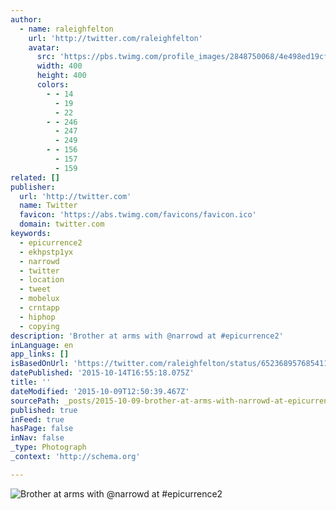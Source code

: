 ```yaml
---
author:
  - name: raleighfelton
    url: 'http://twitter.com/raleighfelton'
    avatar:
      src: 'https://pbs.twimg.com/profile_images/2848750068/4e498ed19cf9c1c1bad7161a180ca344_400x400.png'
      width: 400
      height: 400
      colors:
        - - 14
          - 19
          - 22
        - - 246
          - 247
          - 249
        - - 156
          - 157
          - 159
related: []
publisher:
  url: 'http://twitter.com'
  name: Twitter
  favicon: 'https://abs.twimg.com/favicons/favicon.ico'
  domain: twitter.com
keywords:
  - epicurrence2
  - ekhpstp1yx
  - narrowd
  - twitter
  - location
  - tweet
  - mobelux
  - crntapp
  - hiphop
  - copying
description: 'Brother at arms with @narrowd at #epicurrence2'
inLanguage: en
app_links: []
isBasedOnUrl: 'https://twitter.com/raleighfelton/status/652368957685411840'
datePublished: '2015-10-14T16:55:18.075Z'
title: ''
dateModified: '2015-10-09T12:50:39.467Z'
sourcePath: _posts/2015-10-09-brother-at-arms-with-narrowd-at-epicurrence2.md
published: true
inFeed: true
hasPage: false
inNav: false
_type: Photograph
_context: 'http://schema.org'

---
```

![Brother at arms with &commat;narrowd at &num;epicurrence2](https://pbs.twimg.com/media/CQ2uHEmUwAA-wcL.jpg:large)